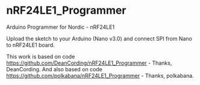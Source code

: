# nRF24LE1_Programmer
Arduino Programmer for Nordic - nRF24LE1

Upload the sketch to your Arduino (Nano v3.0) and connect SPI from Nano to nRF24LE1 board.

This work is based on code https://github.com/DeanCording/nRF24LE1_Programmer - Thanks, DeanCording.
And also based on code https://github.com/polkabana/nRF24LE1_Programmer - Thanks, polkabana.
